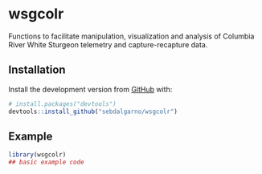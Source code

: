 
<!-- README.md is generated from README.Rmd. Please edit that file -->

# wsgcolr

<!-- badges: start -->
<!-- badges: end -->

Functions to facilitate manipulation, visualization and analysis of
Columbia River White Sturgeon telemetry and capture-recapture data.

## Installation

Install the development version from [GitHub](https://github.com/) with:

``` r
# install.packages("devtools")
devtools::install_github("sebdalgarno/wsgcolr")
```

## Example

``` r
library(wsgcolr)
## basic example code 
```
